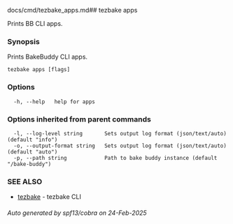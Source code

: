 docs/cmd/tezbake_apps.md## tezbake apps

Prints BB CLI apps.

### Synopsis

Prints BakeBuddy CLI apps.

```
tezbake apps [flags]
```

### Options

```
  -h, --help   help for apps
```

### Options inherited from parent commands

```
  -l, --log-level string       Sets output log format (json/text/auto) (default "info")
  -o, --output-format string   Sets output log format (json/text/auto) (default "auto")
  -p, --path string            Path to bake buddy instance (default "/bake-buddy")
```

### SEE ALSO

* [tezbake](/tezbake/reference/cmd/tezbake)	 - tezbake CLI

###### Auto generated by spf13/cobra on 24-Feb-2025
